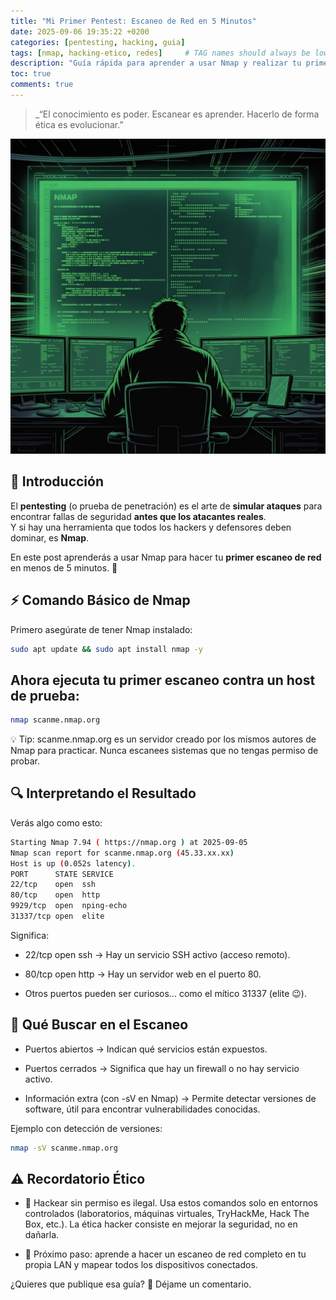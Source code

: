 ```yaml
---
title: "Mi Primer Pentest: Escaneo de Red en 5 Minutos"
date: 2025-09-06 19:35:22 +0200
categories: [pentesting, hacking, guia]
tags: [nmap, hacking-etico, redes]     # TAG names should always be lowercase
description: "Guía rápida para aprender a usar Nmap y realizar tu primer escaneo de red en un entorno seguro."
toc: true
comments: true
---
```


> _“El conocimiento es poder. Escanear es aprender. Hacerlo de forma ética es evolucionar.”

![img-description](/assets/img/favicons/nmap.jpeg)

## 🧠 Introducción

El **pentesting** (o prueba de penetración) es el arte de **simular ataques** para encontrar fallas de seguridad **antes que los atacantes reales**.  
Y si hay una herramienta que todos los hackers y defensores deben dominar, es **Nmap**.

En este post aprenderás a usar Nmap para hacer tu **primer escaneo de red** en menos de 5 minutos. 🚀

## ⚡ Comando Básico de Nmap

Primero asegúrate de tener Nmap instalado:

```bash
sudo apt update && sudo apt install nmap -y
```

## Ahora ejecuta tu primer escaneo contra un host de prueba:

```bash
nmap scanme.nmap.org
```

💡 Tip: scanme.nmap.org es un servidor creado por los mismos autores de Nmap para practicar.
Nunca escanees sistemas que no tengas permiso de probar.

## 🔍 Interpretando el Resultado

Verás algo como esto:

```bash
Starting Nmap 7.94 ( https://nmap.org ) at 2025-09-05
Nmap scan report for scanme.nmap.org (45.33.xx.xx)
Host is up (0.052s latency).
PORT      STATE SERVICE
22/tcp    open  ssh
80/tcp    open  http
9929/tcp  open  nping-echo
31337/tcp open  elite
```

Significa:

* 22/tcp open ssh → Hay un servicio SSH activo (acceso remoto).

* 80/tcp open http → Hay un servidor web en el puerto 80.

* Otros puertos pueden ser curiosos… como el mítico 31337 (elite 😉).

## 🎯 Qué Buscar en el Escaneo

* Puertos abiertos → Indican qué servicios están expuestos.

* Puertos cerrados → Significa que hay un firewall o no hay servicio activo.

* Información extra (con -sV en Nmap) → Permite detectar versiones de software, útil para encontrar vulnerabilidades conocidas.

Ejemplo con detección de versiones:

```bash
nmap -sV scanme.nmap.org
```

## ⚠️ Recordatorio Ético

* 🛑 Hackear sin permiso es ilegal.
Usa estos comandos solo en entornos controlados (laboratorios, máquinas virtuales, TryHackMe, Hack The Box, etc.).
La ética hacker consiste en mejorar la seguridad, no en dañarla.

* 💾 Próximo paso: aprende a hacer un escaneo de red completo en tu propia LAN y mapear todos los dispositivos conectados.

¿Quieres que publique esa guía? 👀 Déjame un comentario.

